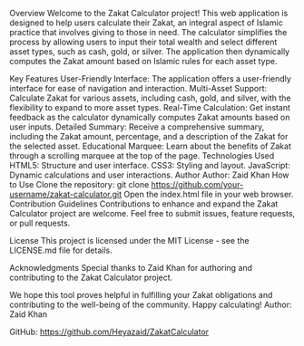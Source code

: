 Overview
Welcome to the Zakat Calculator project! This web application is designed to help users calculate their Zakat, an integral aspect of Islamic practice that involves giving to those in need. The calculator simplifies the process by allowing users to input their total wealth and select different asset types, such as cash, gold, or silver. The application then dynamically computes the Zakat amount based on Islamic rules for each asset type.

Key Features
User-Friendly Interface: The application offers a user-friendly interface for ease of navigation and interaction.
Multi-Asset Support: Calculate Zakat for various assets, including cash, gold, and silver, with the flexibility to expand to more asset types.
Real-Time Calculation: Get instant feedback as the calculator dynamically computes Zakat amounts based on user inputs.
Detailed Summary: Receive a comprehensive summary, including the Zakat amount, percentage, and a description of the Zakat for the selected asset.
Educational Marquee: Learn about the benefits of Zakat through a scrolling marquee at the top of the page.
Technologies Used
HTML5: Structure and user interface.
CSS3: Styling and layout.
JavaScript: Dynamic calculations and user interactions.
Author
Author: Zaid Khan
How to Use
Clone the repository: git clone https://github.com/your-username/zakat-calculator.git
Open the index.html file in your web browser.
Contribution Guidelines
Contributions to enhance and expand the Zakat Calculator project are welcome. Feel free to submit issues, feature requests, or pull requests.

License
This project is licensed under the MIT License - see the LICENSE.md file for details.

Acknowledgments
Special thanks to Zaid Khan for authoring and contributing to the Zakat Calculator project.

We hope this tool proves helpful in fulfilling your Zakat obligations and contributing to the well-being of the community. Happy calculating!
Author: Zaid Khan

GitHub: https://github.com/Heyazaid/ZakatCalculator
